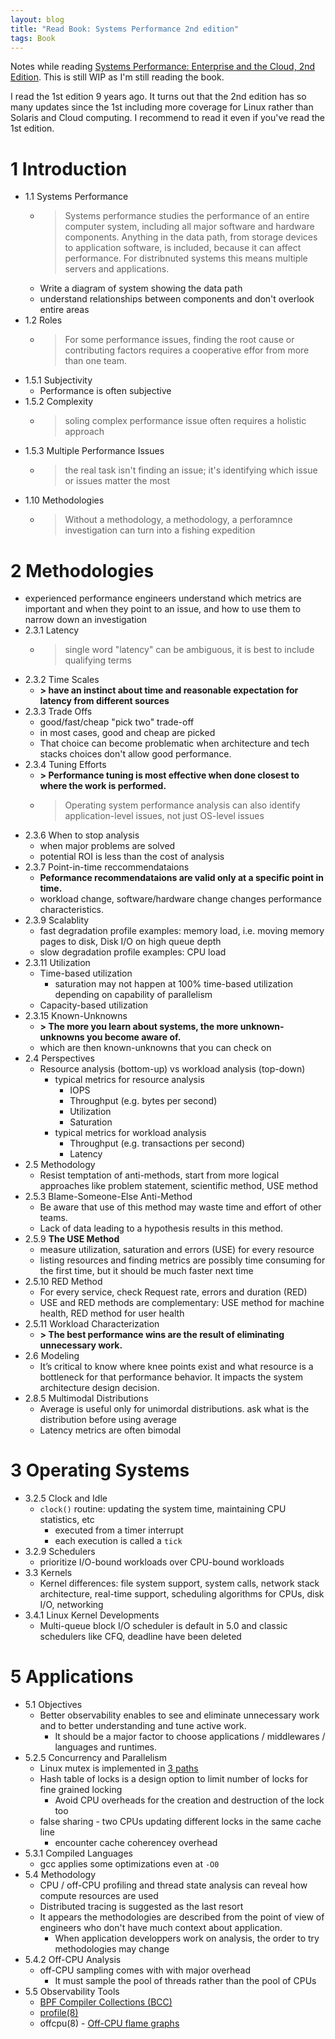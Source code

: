 ```yaml
---
layout: blog
title: "Read Book: Systems Performance 2nd edition"
tags: Book
---
```


Notes while reading [Systems Performance: Enterprise and the Cloud, 2nd Edition](https://www.brendangregg.com/blog/2020-07-15/systems-performance-2nd-edition.html).
This is still WIP as I'm still reading the book.

I read the 1st edition 9 years ago. It turns out that the 2nd edition has so many updates since the 1st including more coverage for Linux rather than Solaris and Cloud computing. I recommend to read it even if you've read the 1st edition.

<!--end_excerpt-->

# 1 Introduction
- 1.1 Systems Performance
  - > Systems performance studies the performance of an entire computer system, including all major software and hardware components. Anything in the data path, from storage devices to application software, is included, because it can affect performance. For distribnuted systems this means multiple servers and applications.
  - Write a diagram of system showing the data path
  - understand relationships between components and don't overlook entire areas
- 1.2 Roles
  - > For some performance issues, finding the root cause or contributing factors requires a cooperative effor from more than one team.
- 1.5.1 Subjectivity
  - Performance is often subjective
- 1.5.2 Complexity
  - > soling complex performance issue often requires a holistic approach
- 1.5.3 Multiple Performance Issues
  - > the real task isn't finding an issue; it's identifying which issue or issues matter the most
- 1.10 Methodologies
  - > Without a methodology, a methodology, a perforamnce investigation can turn into a fishing expedition

# 2 Methodologies
- experienced performance engineers understand which metrics are important and when they point to an issue, and how to use them to narrow down an investigation
- 2.3.1 Latency
  - > single word "latency" can be ambiguous, it is best to include qualifying terms
- 2.3.2 Time Scales
  - **> have an instinct about time and reasonable expectation for latency from different sources**
- 2.3.3 Trade Offs
  - good/fast/cheap "pick two" trade-off
  - in most cases, good and cheap are picked
  - That choice can become problematic when architecture and tech stacks choices don't allow good performance.
- 2.3.4 Tuning Efforts
  - **> Performance tuning is most effective when done closest to where the work is performed.**
  - > Operating system performance analysis can also identify application-level issues, not just OS-level issues
- 2.3.6 When to stop analysis
  - when major problems are solved
  - potential ROI is less than the cost of analysis
- 2.3.7 Point-in-time reccommendataions
  - **Peformance recommendataions are valid only at a specific point in time.**
  - workload change, software/hardware change changes performance characteristics.
- 2.3.9 Scalablity
  - fast degradation profile examples: memory load, i.e. moving memory pages to disk, Disk I/O on high queue depth
  - slow degradation profile examples: CPU load
- 2.3.11 Utilization
  - Time-based utilization
    - saturation may not happen at 100% time-based utilization depending on capability of parallelism
  - Capacity-based utilization
- 2.3.15 Known-Unknowns
  - **> The more you learn about systems, the more unknown-unknowns you become aware of.**
  - which are then known-unknowns that you can check on
- 2.4 Perspectives
  - Resource analysis (bottom-up) vs workload analysis (top-down)
    - typical metrics for resource analysis
      - IOPS
      - Throughput (e.g. bytes per second)
      - Utilization
      - Saturation
    - typical metrics for workload analysis
      - Throughput (e.g. transactions per second)
      - Latency
- 2.5 Methodology
  - Resist temptation of anti-methods, start from more logical approaches like problem statement, scientific method, USE method
- 2.5.3 Blame-Someone-Else Anti-Method
  - Be aware that use of this method may waste time and effort of other teams.
  - Lack of data leading to a hypothesis results in this method.
- 2.5.9 **The USE Method**
  - measure utilization, saturation and errors (USE) for every resource
  - listing resources and finding metrics are possibly time consuming for the first time, but it should be much faster next time
- 2.5.10 RED Method
  - For every service, check Request rate, errors and duration (RED)
  - USE and RED methods are complementary: USE method for machine health, RED method for user health
- 2.5.11 Workload Characterization
  - **> The best performance wins are the result of eliminating unnecessary work.**
- 2.6 Modeling
  - It’s critical to know where knee points exist and what resource is a bottleneck for that performance behavior. It impacts the system architecture design decision.
- 2.8.5 Multimodal Distributions
  - Average is useful only for unimordal distributions. ask what is the distribution before using average
  - Latency metrics are often bimodal

# 3 Operating Systems
- 3.2.5 Clock and Idle
  - `clock()` routine: updating the system time, maintaining CPU statistics, etc
    - executed from a timer interrupt
    - each execution is called a `tick`
- 3.2.9 Schedulers
  - prioritize I/O-bound workloads over CPU-bound workloads
- 3.3 Kernels
  - Kernel differences: file system support, system calls, network stack architecture, real-time support, scheduling algorithms for CPUs, disk I/O, networking
- 3.4.1 Linux Kernel Developments
  - Multi-queue block I/O scheduler is default in 5.0 and classic schedulers like CFQ, deadline have been deleted

# 5 Applications
- 5.1 Objectives
  - Better observability enables to see and eliminate unnecessary work and to better understanding and tune active work.
    - It should be a major factor to choose applications / middlewares / languages and runtimes.
- 5.2.5 Concurrency and Parallelism
  - Linux mutex is implemented in [3 paths](https://www.kernel.org/doc/Documentation/locking/mutex-design.txt)
  - Hash table of locks is a design option to limit number of locks for fine grained locking
    - Avoid CPU overheads for the creation and destruction of the lock too
  - false sharing - two CPUs updating different locks in the same cache line
    - encounter cache coherencey overhead
- 5.3.1 Compiled Languages
  - gcc applies some optimizations even at `-O0`
- 5.4 Methodology
  - CPU / off-CPU profiling and thread state analysis can reveal how compute resources are used
  - Distributed tracing is suggested as the last resort
  - It appears the methodologies are described from the point of view of engineers who don't have much context about application.
    - When application developpers work on analysis, the order to try methodologies may change
- 5.4.2 Off-CPU Analysis
  - off-CPU sampling comes with with major overhead
    - It must sample the pool of threads rather than the pool of CPUs
- 5.5 Observability Tools
  - [BPF Compiler Collections (BCC)](https://github.com/iovisor/bcc/tree/master)
  - [profile(8)](https://github.com/iovisor/bcc/blob/master/tools/profile.py)
  - offcpu(8) - [Off-CPU flame graphs](https://www.brendangregg.com/FlameGraphs/offcpuflamegraphs.html)
